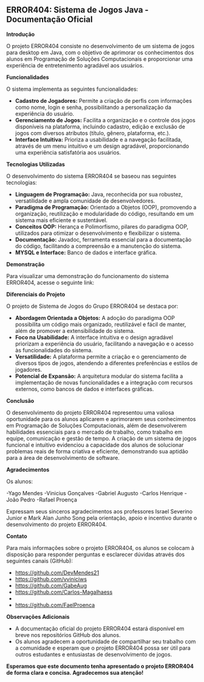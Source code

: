 ## ERROR404: Sistema de Jogos Java - Documentação Oficial

**Introdução**

O projeto ERROR404 consiste no desenvolvimento de um sistema de jogos para desktop em Java, com o objetivo de aprimorar os conhecimentos dos alunos em Programação de Soluções Computacionais e proporcionar uma experiência de entretenimento agradável aos usuários.

**Funcionalidades**

O sistema implementa as seguintes funcionalidades:

* **Cadastro de Jogadores:** Permite a criação de perfis com informações como nome, login e senha, possibilitando a personalização da experiência do usuário.
* **Gerenciamento de Jogos:** Facilita a organização e o controle dos jogos disponíveis na plataforma, incluindo cadastro, edição e exclusão de jogos com diversos atributos (título, gênero, plataforma, etc.).
* **Interface Intuitiva:** Prioriza a usabilidade e a navegação facilitada, através de um menu intuitivo e um design agradável, proporcionando uma experiência satisfatória aos usuários.

**Tecnologias Utilizadas**

O desenvolvimento do sistema ERROR404 se baseou nas seguintes tecnologias:

* **Linguagem de Programação:** Java, reconhecida por sua robustez, versatilidade e ampla comunidade de desenvolvedores.
* **Paradigma de Programação:** Orientado a Objetos (OOP), promovendo a organização, reutilização e modularidade do código, resultando em um sistema mais eficiente e sustentável.
* **Conceitos OOP:** Herança e Polimorfismo, pilares do paradigma OOP, utilizados para otimizar o desenvolvimento e flexibilizar o sistema.
* **Documentação:** Javadoc, ferramenta essencial para a documentação do código, facilitando a compreensão e a manutenção do sistema.
* **MYSQL e Interface:** Banco de dados e interface gráfica.

**Demonstração**

Para visualizar uma demonstração do funcionamento do sistema ERROR404, acesse o seguinte link:

**Diferenciais do Projeto**

O projeto de Sistema de Jogos do Grupo ERROR404 se destaca por:

* **Abordagem Orientada a Objetos:** A adoção do paradigma OOP possibilita um código mais organizado, reutilizável e fácil de manter, além de promover a extensibilidade do sistema.
* **Foco na Usabilidade:** A interface intuitiva e o design agradável priorizam a experiência do usuário, facilitando a navegação e o acesso às funcionalidades do sistema.
* **Versatilidade:** A plataforma permite a criação e o gerenciamento de diversos tipos de jogos, atendendo a diferentes preferências e estilos de jogadores.
* **Potencial de Expansão:** A arquitetura modular do sistema facilita a implementação de novas funcionalidades e a integração com recursos externos, como bancos de dados e interfaces gráficas.

**Conclusão**

O desenvolvimento do projeto ERROR404 representou uma valiosa oportunidade para os alunos aplicarem e aprimorarem seus conhecimentos em Programação de Soluções Computacionais, além de desenvolverem habilidades essenciais para o mercado de trabalho, como trabalho em equipe, comunicação e gestão de tempo. A criação de um sistema de jogos funcional e intuitivo evidenciou a capacidade dos alunos de solucionar problemas reais de forma criativa e eficiente, demonstrando sua aptidão para a área de desenvolvimento de software.

**Agradecimentos**

Os alunos:

-Yago Mendes
-Vinicius Gonçalves
-Gabriel Augusto
-Carlos Henrique
-João Pedro
-Rafael Proença

Expressam seus sinceros agradecimentos aos professores Israel Severino Junior e Mark Alan Junho Song pela orientação, apoio e incentivo durante o desenvolvimento do projeto ERROR404.

**Contato**

Para mais informações sobre o projeto ERROR404, os alunos se colocam à disposição para responder perguntas e esclarecer dúvidas através dos seguintes canais (GitHub):

* https://github.com/DevMendes21
* https://github.com/vviniciws
* https://github.com/GabeAug
* https://github.com/Carlos-Magalhaess
* 
* https://github.com/FaelProenca

**Observações Adicionais**

* A documentação oficial do projeto ERROR404 estará disponível em breve nos repositórios GitHub dos alunos.
* Os alunos agradecem a oportunidade de compartilhar seu trabalho com a comunidade e esperam que o projeto ERROR404 possa ser útil para outros estudantes e entusiastas de desenvolvimento de jogos.

**Esperamos que este documento tenha apresentado o projeto ERROR404 de forma clara e concisa. Agradecemos sua atenção!**
